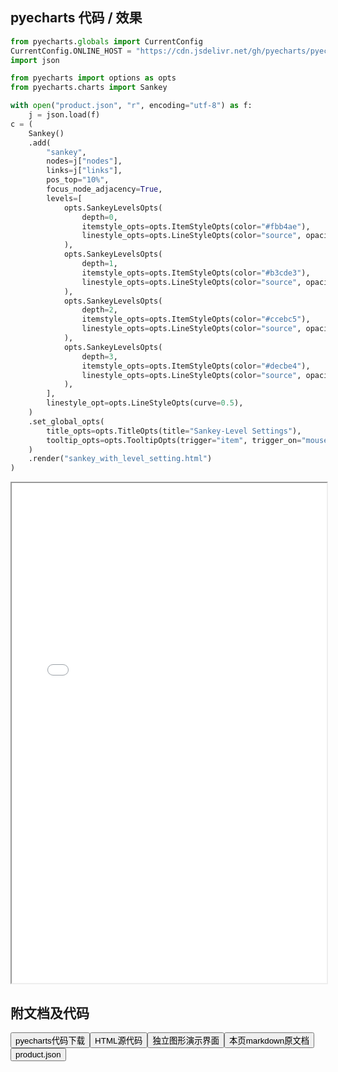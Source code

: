
## pyecharts 代码 / 效果

```python
from pyecharts.globals import CurrentConfig
CurrentConfig.ONLINE_HOST = "https://cdn.jsdelivr.net/gh/pyecharts/pyecharts-assets@latest/assets/"
import json

from pyecharts import options as opts
from pyecharts.charts import Sankey

with open("product.json", "r", encoding="utf-8") as f:
    j = json.load(f)
c = (
    Sankey()
    .add(
        "sankey",
        nodes=j["nodes"],
        links=j["links"],
        pos_top="10%",
        focus_node_adjacency=True,
        levels=[
            opts.SankeyLevelsOpts(
                depth=0,
                itemstyle_opts=opts.ItemStyleOpts(color="#fbb4ae"),
                linestyle_opts=opts.LineStyleOpts(color="source", opacity=0.6),
            ),
            opts.SankeyLevelsOpts(
                depth=1,
                itemstyle_opts=opts.ItemStyleOpts(color="#b3cde3"),
                linestyle_opts=opts.LineStyleOpts(color="source", opacity=0.6),
            ),
            opts.SankeyLevelsOpts(
                depth=2,
                itemstyle_opts=opts.ItemStyleOpts(color="#ccebc5"),
                linestyle_opts=opts.LineStyleOpts(color="source", opacity=0.6),
            ),
            opts.SankeyLevelsOpts(
                depth=3,
                itemstyle_opts=opts.ItemStyleOpts(color="#decbe4"),
                linestyle_opts=opts.LineStyleOpts(color="source", opacity=0.6),
            ),
        ],
        linestyle_opt=opts.LineStyleOpts(curve=0.5),
    )
    .set_global_opts(
        title_opts=opts.TitleOpts(title="Sankey-Level Settings"),
        tooltip_opts=opts.TooltipOpts(trigger="item", trigger_on="mousemove"),
    )
    .render("sankey_with_level_setting.html")
)

```

<iframe width="100%" height="800px" src="/pyecharts/Sankey/sankey_with_level_setting.html"></iframe>

## 附文档及代码

<a href="https://cdn.jsdelivr.net/gh/wfy-belief/python/docs/pyecharts/Sankey/sankey_with_level_setting.py"><button class="mybutton">pyecharts代码下载</button></a><a href="https://cdn.jsdelivr.net/gh/wfy-belief/python/docs/pyecharts/Sankey/sankey_with_level_setting.html"><button class="mybutton">HTML源代码</button></a><a href="https://python.wfyblog.cn/pyecharts/Sankey/sankey_with_level_setting.html"><button class="mybutton">独立图形演示界面</button></a><a href="https://cdn.jsdelivr.net/gh/wfy-belief/python/docs/pyecharts/Sankey/sankey_with_level_setting.md"><button class="mybutton">本页markdown原文档</button></a><a href="https://cdn.jsdelivr.net/gh/wfy-belief/python/docs/pyecharts/Sankey/product.json"><button class="mybutton">product.json</button></a>